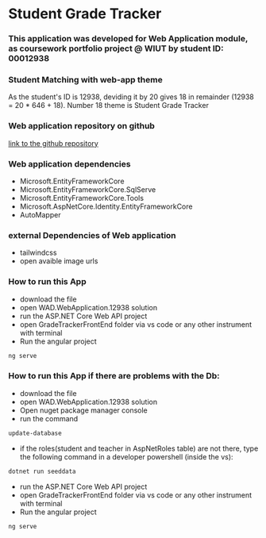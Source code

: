# Student Grade Tracker


### This application was developed for Web Application module, as coursework portfolio project @ WIUT by student ID: 00012938

### Student Matching with web-app theme
As the student's ID is 12938, deviding it by 20 gives 18 in remainder (12938 = 20 * 646 + 18). Number 18 theme is Student Grade Tracker

### Web application repository on github
[link to the github repository](https://github.com/wiut00012938/WAD.CW.12938.git)

### Web application dependencies
- Microsoft.EntityFrameworkCore
- Microsoft.EntityFrameworkCore.SqlServe
- Microsoft.EntityFrameworkCore.Tools
- Microsoft.AspNetCore.Identity.EntityFrameworkCore
- AutoMapper

### external Dependencies of Web application
- tailwindcss
- open avaible image urls

### How to run this App
- download the file
- open WAD.WebApplication.12938 solution
- run the ASP.NET Core Web API project
- open GradeTrackerFrontEnd folder via vs code or any other instrument with terminal
- Run the angular project
```bash
ng serve
```

### How to run this App if there are problems with the Db:
- download the file
- open WAD.WebApplication.12938 solution
- Open nuget package manager console
- run the command 
```bash
update-database
```
- if the roles(student and teacher in AspNetRoles table) are not there, type the following command in a developer powershell (inside the vs):
```bash
dotnet run seeddata
```
- run the ASP.NET Core Web API project
- open GradeTrackerFrontEnd folder via vs code or any other instrument with terminal
- Run the angular project
```bash
ng serve
```